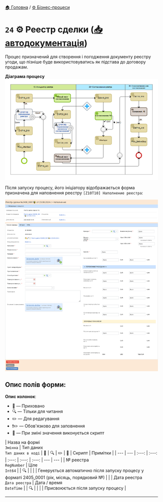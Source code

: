 ﻿[🏠 Головна](../../../README.MD) / [⚙️ Бізнес-процеси](../../README.MD) 

# `24` ⚙️ Реестр сделки ([📥 автодокументація](./AutoDoc/))

Процес призначений для створення і погодження документу реєстру угоди, що пізніше буде використовуватись як підстава до договору продажам.

**Діаграма процесу**  
![Діаграма процесу](./Images/map.png)

Після запуску процесу, його ініціатору відображається форма призначена для наповнення реєстру `[Z10T10] Наполнение реестра`:  

![Форма Z10T10)](./Images/Forms/Z10T10.png)

## **Опис полів форми:**

**Опис колонок**:
- 🚫 — Приховано
- 🔍 — Тільки для читання
- ✏️ — Для редагування
- ❗✏️ — Обов'язково для заповнення
- 🔧 — При зміні значення виконується скрипт


| Назва на формі </br> `Змінна` | Тип даних </br> `Тип даних в коді` | 🚫 | 🔍 | ✏️ | 🔧 | Скрипт | Примітки |
| --- | --- | :---: | :---: | :---: | :---: | :---: | --- | --- |
| № реестра </br> `RegNumber` | Ціле </br> `Int64` |  | 🔍 |  |  |  | Генерується автоматично після запуску процесу у форматі 2405_0001 (рік, місяць, порядковий №) | |
| Дата реестра </br> `Дата реестра` | Дата / время </br> `DateTime` |  | 🔍 |  |  |  | Присвоюється після запуску процесу |

---
